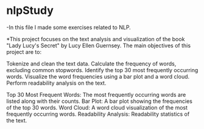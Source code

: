 # nlpStudy
-In this file I made some exercises related to NLP. 

*This project focuses on the text analysis and visualization of the book "Lady Lucy's Secret" by Lucy Ellen Guernsey. The main objectives of this project are to:

Tokenize and clean the text data.
Calculate the frequency of words, excluding common stopwords.
Identify the top 30 most frequently occurring words.
Visualize the word frequencies using a bar plot and a word cloud.
Perform readability analysis on the text.


Top 30 Most Frequent Words: The most frequently occurring words are listed along with their counts.
Bar Plot: A bar plot showing the frequencies of the top 30 words.
Word Cloud: A word cloud visualization of the most frequently occurring words.
Readability Analysis: Readability statistics of the text.
